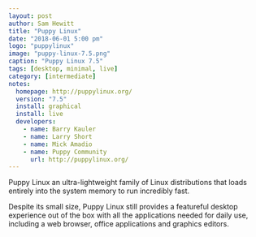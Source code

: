 ```yaml
---
layout: post
author: Sam Hewitt
title: "Puppy Linux"
date: "2018-06-01 5:00 pm"
logo: "puppylinux"
image: "puppy-linux-7.5.png"
caption: "Puppy Linux 7.5"
tags: [desktop, minimal, live]
category: [intermediate]
notes:
  homepage: http://puppylinux.org/
  version: "7.5"
  install: graphical
  install: live
  developers:
    - name: Barry Kauler
    - name: Larry Short
    - name: Mick Amadio
    - name: Puppy Community
      url: http://puppylinux.org/
---
```


Puppy Linux an ultra-lightweight family of Linux distributions that loads entirely into the system memory to run incredibly fast.

Despite its small size, Puppy Linux still provides a featureful desktop experience out of the box with all the applications needed for daily use, including a web browser, office applications and graphics editors.